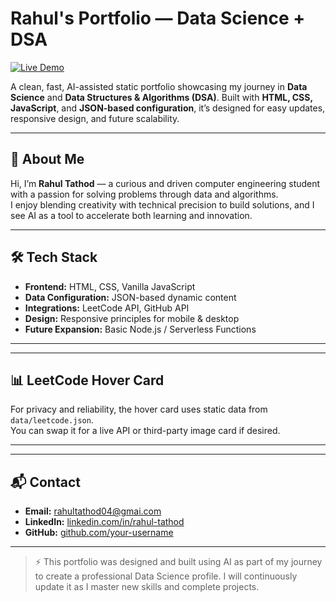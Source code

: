 # Rahul's Portfolio — Data Science + DSA

[![Live Demo](https://img.shields.io/badge/View-Portfolio-blue)](https://your-live-demo-link.com)

A clean, fast, AI-assisted static portfolio showcasing my journey in **Data Science** and **Data Structures & Algorithms (DSA)**. Built with **HTML, CSS, JavaScript**, and **JSON-based configuration**, it’s designed for easy updates, responsive design, and future scalability.

---

## 👤 About Me
Hi, I’m **Rahul Tathod** — a curious and driven computer engineering student with a passion for solving problems through data and algorithms.  
I enjoy blending creativity with technical precision to build solutions, and I see AI as a tool to accelerate both learning and innovation.  

---

## 🛠 Tech Stack
- **Frontend:** HTML, CSS, Vanilla JavaScript  
- **Data Configuration:** JSON-based dynamic content  
- **Integrations:** LeetCode API, GitHub API  
- **Design:** Responsive principles for mobile & desktop  
- **Future Expansion:** Basic Node.js / Serverless Functions  

---



---

## 📊 LeetCode Hover Card
For privacy and reliability, the hover card uses static data from `data/leetcode.json`.  
You can swap it for a live API or third-party image card if desired.

----



---

## 📬 Contact
- **Email:** rahultathod04@gmai.com  
- **LinkedIn:** [linkedin.com/in/rahul-tathod]([https://linkedin.com/in/rahul-tathod](https://leetcode.com/u/rahultathod04/))  
- **GitHub:** [github.com/your-username](https://github.com/rahultathod04)

---

> ⚡ This portfolio was designed and built using AI as part of my journey to create a professional Data Science profile. I will continuously update it as I master new skills and complete projects.

